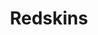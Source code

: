 ---
title: Redskins
crosslinks:
- nfl
- NFL_Draft
- highqualitygifs
- nflstreams
- StLouisRams
- reddit_stream
- caps
- 49ers
- politics
- washingtonwizards
- nflcirclejerk
- whitepeoplegifs
- sports
- FrenchWestIndies
- videos
- KirkCousins
- eagles
- DenverBroncos
- SandersForPresident
---